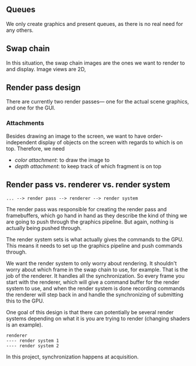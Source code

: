 
## Queues

We only create graphics and present queues, as there is no real need for any others.

## Swap chain

In this situation, the swap chain images are the ones we want to render to and display. Image views are 2D, 

## Render pass design

There are currently two render passes— one for the actual scene graphics, and one for the GUI.

### Attachments

Besides drawing an image to the screen, we want to have order-independent display of objects on the screen with regards to which is on top. Therefore, we need

* *color attachment*: to draw the image to
* *depth attachment*: to keep track of which fragment is on top

## Render pass vs. renderer vs. render system

```
... --> render pass --> renderer --> render system
```

The render pass was responsible for creating the render pass and framebuffers, which go hand in hand as they describe the kind of thing we are going to push through the graphics pipeline. But again, nothing is actually being pushed through.

The render system sets is what actually gives the commands to the GPU. This means it needs to set up the graphics pipeline and push commands through.

We want the render system to only worry about rendering. It shouldn't worry about which frame in the swap chain to use, for example. That is the job of the renderer. It handles all the synchronization. So every frame you start with the renderer, which will give a command buffer for the render system to use, and when the render system is done recording commands the renderer will step back in and handle the synchronizing of submitting this to the GPU.

One goal of this design is that there can potentially be several render systems depending on what it is you are trying to render (changing shaders is an example).

```
renderer
---- render system 1
---- render system 2
```

In this project, synchronization happens at acquisition.